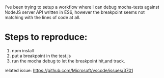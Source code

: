 I've been trying to setup a workflow where I can debug mocha-tests against NodeJS server API written in ES6, however the breakpoint seems not matching with the lines of code at all.

# Steps to reproduce:
1. npm install
2. put a breakpoint in the test.js
3. run the mocha debug to let the breakpoint hit,and track.

related issue: https://github.com/Microsoft/vscode/issues/3701
